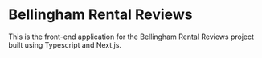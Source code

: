 # Bellingham Rental Reviews

This is the front-end application for the Bellingham Rental Reviews project built using Typescript and Next.js.


